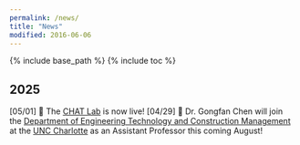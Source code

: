 ```yaml
---
permalink: /news/
title: "News"
modified: 2016-06-06
---
```


{% include base_path %}
{% include toc %}

## 2025
[05/01] 🎉 The [CHAT Lab](https://hgv523.github.io/UNCC/) is now live!
[04/29] 👏 Dr. Gongfan Chen will join the [Department of Engineering Technology and Construction Management](https://et.charlotte.edu/) at the [UNC Charlotte](https://www.charlotte.edu/) as an Assistant Professor this coming August!
